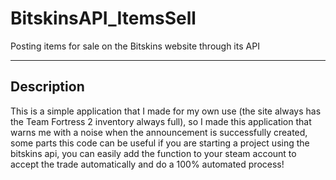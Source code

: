 # BitskinsAPI_ItemsSell
Posting items for sale on the Bitskins website through its API

---

## Description


This is a simple application that I made for my own use (the site always has the Team Fortress 2 inventory always full), so I made this application that warns me with a noise when the announcement is successfully created, some parts this code can be useful if you are starting a project using the bitskins api, you can easily add the function to your steam account to accept the trade automatically and do a 100% automated process!
